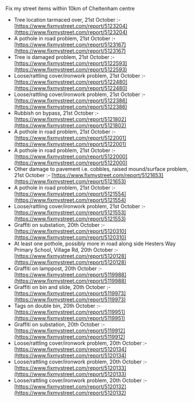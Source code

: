 Fix my street items within 10km of Cheltenham centre

<!-- fix_marker starts -->

- Tree location tarmaced over, 21st October :- [https://www.fixmystreet.com/report/5123204](https://www.fixmystreet.com/report/5123204)
- A pothole in road problem, 21st October :- [https://www.fixmystreet.com/report/5123167](https://www.fixmystreet.com/report/5123167)
- Tree is damaged problem, 21st October :- [https://www.fixmystreet.com/report/5122593](https://www.fixmystreet.com/report/5122593)
- Loose/rattling cover/ironwork problem, 21st October :- [https://www.fixmystreet.com/report/5122480](https://www.fixmystreet.com/report/5122480)
- Loose/rattling cover/ironwork problem, 21st October :- [https://www.fixmystreet.com/report/5122386](https://www.fixmystreet.com/report/5122386)
- Rubbish on bypass, 21st October :- [https://www.fixmystreet.com/report/5121802](https://www.fixmystreet.com/report/5121802)
- A pothole in road problem, 21st October :- [https://www.fixmystreet.com/report/5122001](https://www.fixmystreet.com/report/5122001)
- A pothole in road problem, 21st October :- [https://www.fixmystreet.com/report/5122000](https://www.fixmystreet.com/report/5122000)
- Other damage to pavement i.e. cobbles, raised mound/surface problem, 21st October :- [https://www.fixmystreet.com/report/5121653](https://www.fixmystreet.com/report/5121653)
- A pothole in road problem, 21st October :- [https://www.fixmystreet.com/report/5121554](https://www.fixmystreet.com/report/5121554)
- Loose/rattling cover/ironwork problem, 21st October :- [https://www.fixmystreet.com/report/5121553](https://www.fixmystreet.com/report/5121553)
- Graffiti on substation, 20th October :- [https://www.fixmystreet.com/report/5120310](https://www.fixmystreet.com/report/5120310)
- At least one pothole, possibly more in road along side Hesters Way Primary School, Village Rd, 20th October :- [https://www.fixmystreet.com/report/5120128](https://www.fixmystreet.com/report/5120128)
- Graffiti on lamppost, 20th October :- [https://www.fixmystreet.com/report/5119988](https://www.fixmystreet.com/report/5119988)
- Graffiti on bin and slide, 20th October :- [https://www.fixmystreet.com/report/5119973](https://www.fixmystreet.com/report/5119973)
- Tags on double bin, 20th October :- [https://www.fixmystreet.com/report/5119951](https://www.fixmystreet.com/report/5119951)
- Graffiti on substation, 20th October :- [https://www.fixmystreet.com/report/5119912](https://www.fixmystreet.com/report/5119912)
- Loose/rattling cover/ironwork problem, 20th October :- [https://www.fixmystreet.com/report/5120134](https://www.fixmystreet.com/report/5120134)
- Loose/rattling cover/ironwork problem, 20th October :- [https://www.fixmystreet.com/report/5120133](https://www.fixmystreet.com/report/5120133)
- Loose/rattling cover/ironwork problem, 20th October :- [https://www.fixmystreet.com/report/5120132](https://www.fixmystreet.com/report/5120132)

<!-- fix_marker ends -->